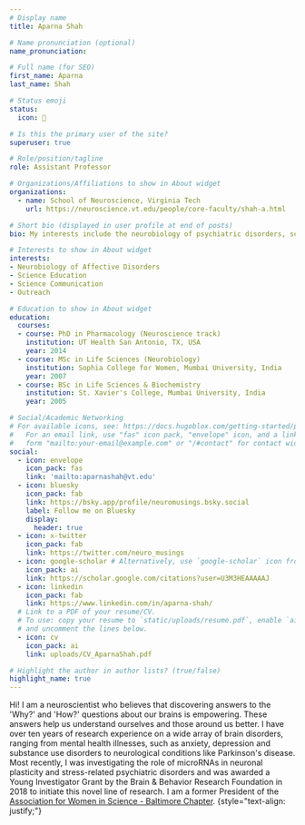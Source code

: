 ```yaml
---
# Display name
title: Aparna Shah

# Name pronunciation (optional)
name_pronunciation:

# Full name (for SEO)
first_name: Aparna
last_name: Shah

# Status emoji
status:
  icon: 🧠

# Is this the primary user of the site?
superuser: true

# Role/position/tagline
role: Assistant Professor

# Organizations/Affiliations to show in About widget
organizations:
  - name: School of Neuroscience, Virginia Tech
    url: https://neuroscience.vt.edu/people/core-faculty/shah-a.html

# Short bio (displayed in user profile at end of posts)
bio: My interests include the neurobiology of psychiatric disorders, science education and outreach.

# Interests to show in About widget
interests:
- Neurobiology of Affective Disorders
- Science Education 
- Science Communication
- Outreach

# Education to show in About widget
education:
  courses:
  - course: PhD in Pharmacology (Neuroscience track)
    institution: UT Health San Antonio, TX, USA
    year: 2014
  - course: MSc in Life Sciences (Neurobiology)
    institution: Sophia College for Women, Mumbai University, India
    year: 2007
  - course: BSc in Life Sciences & Biochemistry
    institution: St. Xavier's College, Mumbai University, India
    year: 2005

# Social/Academic Networking
# For available icons, see: https://docs.hugoblox.com/getting-started/page-builder/#icons
#   For an email link, use "fas" icon pack, "envelope" icon, and a link in the
#   form "mailto:your-email@example.com" or "/#contact" for contact widget.
social:
  - icon: envelope
    icon_pack: fas
    link: 'mailto:aparnashah@vt.edu'
  - icon: bluesky
    icon_pack: fab
    link: https://bsky.app/profile/neuromusings.bsky.social
    label: Follow me on Bluesky
    display:
      header: true
  - icon: x-twitter
    icon_pack: fab
    link: https://twitter.com/neuro_musings
  - icon: google-scholar # Alternatively, use `google-scholar` icon from `ai` icon pack
    icon_pack: ai
    link: https://scholar.google.com/citations?user=U3M3HEAAAAAJ
  - icon: linkedin
    icon_pack: fab
    link: https://www.linkedin.com/in/aparna-shah/
  # Link to a PDF of your resume/CV.
  # To use: copy your resume to `static/uploads/resume.pdf`, enable `ai` icons in `params.yaml`,
  # and uncomment the lines below.
  - icon: cv
    icon_pack: ai
    link: uploads/CV_AparnaShah.pdf

# Highlight the author in author lists? (true/false)
highlight_name: true
---
```


Hi! I am a neuroscientist who believes that discovering answers to the 'Why?' and 'How?' questions about our brains is empowering. These answers help us understand ourselves and those around us better. I have over ten years of research experience on a wide array of brain disorders, ranging from mental health illnesses, such as anxiety, depression and substance use disorders to neurological conditions like Parkinson's disease. Most recently, I was investigating the role of microRNAs in neuronal plasticity and stress-related psychiatric disorders and was awarded a Young Investigator Grant by the Brain & Behavior Research Foundation in 2018 to initiate this novel line of research. I am a former President of the [Association for Women in Science - Baltimore Chapter](http://www.awisbaltimore.org/).
{style="text-align: justify;"}
